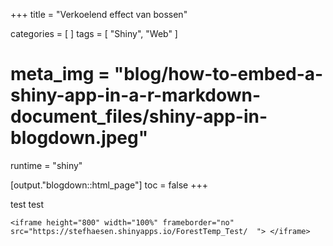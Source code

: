 +++
title = "Verkoelend effect van bossen"

categories = [ ]
tags = [ "Shiny", "Web" ]
# meta_img = "blog/how-to-embed-a-shiny-app-in-a-r-markdown-document_files/shiny-app-in-blogdown.jpeg"
runtime = "shiny"

[output."blogdown::html_page"]
toc = false
+++


test test

```
<iframe height="800" width="100%" frameborder="no" src="https://stefhaesen.shinyapps.io/ForestTemp_Test/  "> </iframe>
```
